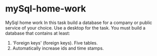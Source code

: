 # mySql-home-work
MySql home work
In this task build a database for a company or public service of your choice. Use a desktop for the task. You must build a database that contains at least:
1. 'Foreign keys' (foreign keys).
Five tables.
3. Automatically increase ids and time stamps.
